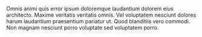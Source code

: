 Omnis animi quis error ipsum doloremque laudantium dolorem eius architecto.
Maxime veritatis veritatis omnis.
Vel voluptatem nesciunt dolores harum laudantium praesentium pariatur ut.
Quod blanditiis vero commodi.
Non magnam nesciunt porro voluptate sed voluptatem porro.